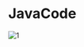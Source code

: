 # JavaCode

![1](https://user-images.githubusercontent.com/4492335/61991599-3d246100-b074-11e9-95a4-805ef63a246b.jpg)

